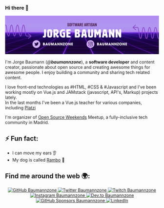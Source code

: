 ### Hi there 👋

![Jorge Baumann - @baumannzone ](https://raw.githubusercontent.com/baumannzone/baumannzone/master/header.png)

I'm Jorge Baumann (_@**baumannzone**_), a **software developer** and content creator, passionate about open source and creating awesome things for awesome people.
I enjoy building a community and sharing tech related content.  

I love front-end technologies as #HTML, #CSS & #Javascript and I've been working mostly on Vue.js and JAMstack (javascript, API's, Markup) projects lately.  
In the last months I've been a Vue.js teacher for various companies, including [Platzi](https://platzi.com/cursos/avanzado-vue/)

I'm organizer of [Open Source Weekends](https://twitter.com/os_weekends) Meetup, a fully-inclusive tech community in Madrid.

## ⚡ Fun fact:
- I can move my ears 👂
- My dog is called [Rambo](https://www.youtube.com/channel/UCTTj5ztXnGeDRPFVsBp7VMA) 🐶

## Find me around the web 🌍:
<p align="center">
    <a href="https://github.com/baumannzone">
        <img src="https://img.shields.io/github/followers/baumannzone.svg?label=GitHub&style=social" alt="GitHub Baumannzone">
    </a>
    <a href="https://twitter.com/baumannzone">
        <img src="https://img.shields.io/twitter/follow/baumannzone?label=Twitter&style=social" alt="Twitter Baumannzone">
    </a>
    <a href="https://twitch.tv/baumannzone">
        <img src="https://img.shields.io/badge/Twitch--_.svg?label=Twitch&style=social&logo=twitch" alt="Twitch Baumannzone">
    </a>
    <a href="https://instagram.com/baumannzone">
        <img src="https://img.shields.io/badge/Instagram--_.svg?label=Instagram&style=social&logo=instagram" alt="Instagram Baumannzone">
    </a>
    <a href="https://dev.to/baumannzone">
        <img src="https://img.shields.io/badge/DEV--_.svg?style=social&logo=dev.to" alt="Dev.to Baumannzone">
    </a>
    <a href="https://github.com/sponsors/baumannzone">
        <img src="https://img.shields.io/badge/GitHub_Sponsors--_.svg?style=social&logo=github&logoColor=EA4AAA" alt="GitHub Sponsors Baumannzone">
    </a>
    <a href="https://www.linkedin.com/in/baumannzone">
        <img src="https://img.shields.io/badge/LinkedIn--_.svg?style=social&logo=linkedin" alt="LinkedIn">
    </a>
</p>